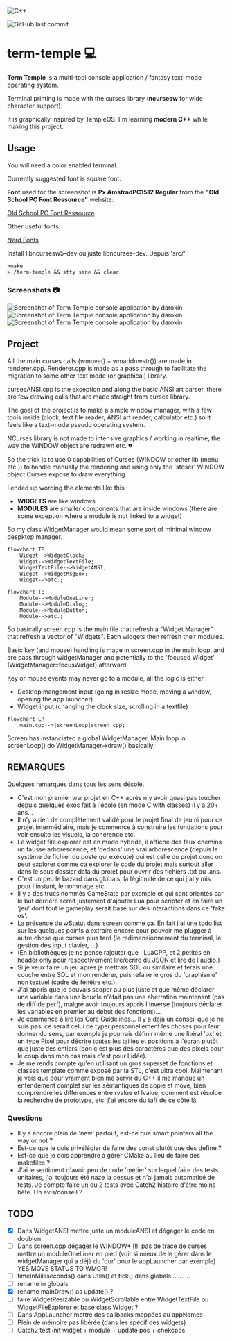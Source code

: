 ![C++](https://img.shields.io/badge/c++-%2300599C.svg?style=for-the-badge&logo=c%2B%2B&logoColor=white)

![GitHub last commit](https://img.shields.io/github/last-commit/darokin/term-temple)

# term-temple :computer:

**Term Temple** is a multi-tool console application / fantasy text-mode operating system.

Terminal printing is made with the curses library (**ncursesw** for wide character support).

It is graphically inspired by TempleOS. I'm learning **modern C++** while making this project.

## Usage

You will need a color enabled terminal.

Currently suggested font is square font.

**Font** used for the screenshot is **Px AmstradPC1512 Regular** from the **"Old School PC Font Ressource"** website:

[Old School PC Font Ressource](https://int10h.org/oldschool-pc-fonts/fontlist/)

Other useful fonts:

[Nerd Fonts](https://www.nerdfonts.com/font-downloads)

Install libncursesw5-dev ou juste libncurses-dev.
Depuis 'src/' :

```
>make  
>./term-temple && stty sane && clear
```

### Screenshots :camera:

![Screenshot of Term Temple console application by darokin](https://darokin.info/github/imgs/term-temple_01.png)
![Screenshot of Term Temple console application by darokin](https://darokin.info/github/imgs/term-temple_02.png)
![Screenshot of Term Temple console application by darokin](https://darokin.info/github/imgs/term-temple_03.png)

## Project

All the main curses calls (wmove() + wmaddnwstr()) are made in renderer.cpp. Renderer.cpp is made as a pass through to facilitate the migration to some other text mode (or graphical) library.

cursesANSI.cpp is the exception and along the basic ANSI art parser, there are few drawing calls that are made straight from curses library.

The goal of the project is to make a simple window manager, with a few tools inside (clock, text file reader, ANSI art reader, calculator etc.) so it feels like a text-mode pseudo operating system.

NCurses library is not made to intensive graphics / working in realtime, the way the WINDOW object are redrawn etc. :broken_heart:

So the trick is to use 0 capabilities of Curses (WINDOW or other lib (menu etc.)) to handle manually the rendering and using only the 'stdscr' WINDOW object Curses expose to draw everything.

I ended up wording the elements like this :
 - **WIDGETS** are like windows
 - **MODULES** are smaller components that are inside windows (there are some exception where a module is not linked to a widget)

So my class WidgetManager would mean some sort of minimal window despktop manager. 

```mermaid
flowchart TB
    Widget-->WidgetClock;
    Widget-->WidgetTextFile;
    WidgetTextFile-->WidgetANSI;
    Widget-->WidgetMsgBox;
    Widget-->etc.;
```

```mermaid
flowchart TB
    Module-->ModuleOneLiner;
    Module-->ModuleDialog;
    Module-->ModuleButton;
    Module-->etc.;
```

So basically screen.cpp is the main file that refresh a "Widget Manager" that refresh a vector of "Widgets". Each widgets then refresh their modules.

Basic key (and mouse) handling is made in screen.cpp in the main loop, and are pass through widgetManager and potentially to the 'focused Widget' (WidgetManager::focusWidget) afterward.

Key or mouse events may never go to a module, all the logic is either : 
 - Desktop mangement input (going in resize mode, moving a window, opening the app launcher)
 - Widget input (changing the clock size, scrolling in a textfile)


```mermaid
flowchart LR
    main.cpp-->|screenLoop|screen.cpp;
```

Screen has instanciated a global WidgetManager.
Main loop in screenLoop() do WidgetManager->draw() basically;

## REMARQUES

Quelques remarques dans tous les sens désolé.
 - C'est mon premier vrai projet en C++ après n'y avoir quasi pas toucher depuis quelques exos fait à l'école (en mode C with classes) il y a 20+ ans...
 - Il n'y a rien de complètement validé pour le projet final de jeu ni pour ce projet intermédiaire, mais je commence à construire les fondations pour voir ensuite les visuels, la cohérence etc.
 - Le widget file explorer est en mode hybride, il affiche des faux chemins un fausse arborescence, et 'dedans' une vrai arborescence (depuis le système de fichier du poste qui exécute) qui est celle du projet donc on peut explorer comme ça explorer le code du projet mais surtout aller dans le sous dossier data du projet pour ouvrir des fichiers .txt ou .ans. 
 - C'est un peu le bazard dans globals, la légitimité de ce qui j'ai y mis pour l'instant, le nommage etc.
 - Il y a des trucs nommés GameState par exemple et qui sont orientés car le but derrière serait justement d'ajouter Lua pour scripter et en faire un 'jeu' dont tout le gameplay serait basé sur des interactions dans ce 'fake os'.
 - La présence du wStatut dans screen comme ça. En fait j'ai une todo list sur les quelques points à extraire encore pour pouvoir me plugger à autre chose que curses plus tard (le redimensionnement du terminal, la gestion des input clavier, ...)
 - (En bibliothèques je ne pense rajouter que : LuaCPP, et 2 petites en header only pour respectivement lire/écrire du JSON et lire de l'audio.)
 - Si je veux faire un jeu après je mettrais SDL ou similaire et ferais une couche entre SDL et mon renderer, puis refaire le gros du 'graphisme' non textuel (cadre de fenêtre etc.).
 - J'ai appris que je pouvais scoper au plus juste et que même déclarer une variable dans une boucle n'était pas une aberration maintenant (pas de diff de perf), malgré avoir toujours appris l'inverse (toujours déclarer les variables en premier au début des fonctions)... 
 - Je commence à lire les Core Guidelines... Il y a déjà un conseil que je ne suis pas, ce serait celui de typer personnellement les choses pour leur donner du sens, par exemple je pourrais définir même une litéral 'px' et un type Pixel pour décrire toutes les tailles et positions à l'écran plutôt que juste des entiers (bon c'est plus des caractères que des pixels pour le coup dans mon cas mais c'est pour l'idée). 
 - Je me rends compte qu'en utilisant un gros superset de fonctions et classes template comme exposé par la STL, c'est ultra cool. Maintenant je vois que pour vraiment bien me servir du C++ il me manque un entendement complet sur les sémantiques de copie et move, bien comprendre les différences entre rvalue et lvalue, comment est résolue la recherche de prototype, etc. j'ai encore du taff de ce côté là.

### Questions 

 - Il y a encore plein de 'new' partout, est-ce que smart pointers all the way or not ?
 - Est-ce que je dois privélégier de faire des const plutôt que des define ?
 - Est-ce que je dois apprendre à gérer CMake au lieu de faire des makefiles ?
 - J'ai le sentiment d'avoir peu de code 'métier' sur lequel faire des tests unitaires, j'ai toujours été naze la dessus et n'ai jamais automatisé de tests. Je compte faire un ou 2 tests avec Catch2 histoire d'être moins bête. Un avis/conseil ?


## TODO

 - [x] Dans WidgetANSI mettre juste un moduleANSI et dégager le code en doublon
 - [ ] Dans screen.cpp dégager le WINDOW* !!!! pas de trace de curses mettre un moduleOneLiner en pied (voir si mieux de le gérer dans le widgetManager qui a déjà du 'dur' pour le appLauncher par exemple) YES MOVE STATUS TO WMGR!
 - [ ] timeInMilliseconds() dans Utils() et tick() dans globals... ... ...
 - [ ] rename in globals 
 - [x] rename mainDraw() as update() ?
 - [ ] faire WidgetResizable ou WidgetScrollable entre WidgetTextFile ou WidgetFileExplorer et base class Widget ?
 - [ ] Dans AppLauncher mettre des callbacks mappées au appNames
 - [ ] Plein de mémoire pas libérée (dans les spécif des widgets)
 - [ ] Catch2 test init widget + module + update pos + chekcpos